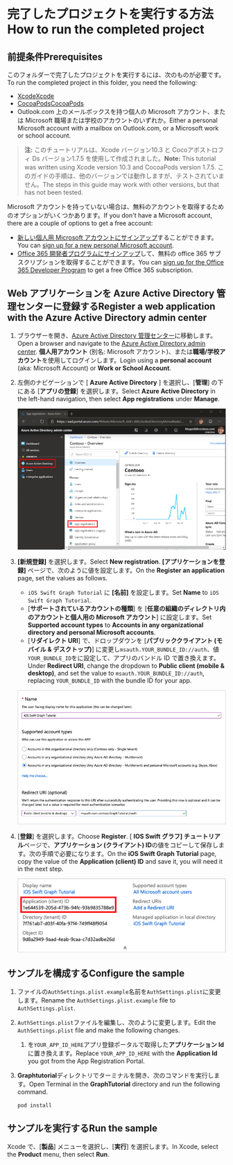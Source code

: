 # <a name="how-to-run-the-completed-project"></a><span data-ttu-id="ea9a5-101">完了したプロジェクトを実行する方法</span><span class="sxs-lookup"><span data-stu-id="ea9a5-101">How to run the completed project</span></span>

## <a name="prerequisites"></a><span data-ttu-id="ea9a5-102">前提条件</span><span class="sxs-lookup"><span data-stu-id="ea9a5-102">Prerequisites</span></span>

<span data-ttu-id="ea9a5-103">このフォルダーで完了したプロジェクトを実行するには、次のものが必要です。</span><span class="sxs-lookup"><span data-stu-id="ea9a5-103">To run the completed project in this folder, you need the following:</span></span>

- [<span data-ttu-id="ea9a5-104">Xcode</span><span class="sxs-lookup"><span data-stu-id="ea9a5-104">Xcode</span></span>](https://developer.apple.com/xcode/)
- [<span data-ttu-id="ea9a5-105">CocoaPods</span><span class="sxs-lookup"><span data-stu-id="ea9a5-105">CocoaPods</span></span>](https://cocoapods.org)
- <span data-ttu-id="ea9a5-106">Outlook.com 上のメールボックスを持つ個人の Microsoft アカウント、または Microsoft 職場または学校のアカウントのいずれか。</span><span class="sxs-lookup"><span data-stu-id="ea9a5-106">Either a personal Microsoft account with a mailbox on Outlook.com, or a Microsoft work or school account.</span></span>

> <span data-ttu-id="ea9a5-107">**注:** このチュートリアルは、Xcode バージョン10.3 と Cocoアポストロフィ Ds バージョン1.7.5 を使用して作成されました。</span><span class="sxs-lookup"><span data-stu-id="ea9a5-107">**Note:** This tutorial was written using Xcode version 10.3 and CocoaPods version 1.7.5.</span></span> <span data-ttu-id="ea9a5-108">このガイドの手順は、他のバージョンでは動作しますが、テストされていません。</span><span class="sxs-lookup"><span data-stu-id="ea9a5-108">The steps in this guide may work with other versions, but that has not been tested.</span></span>

<span data-ttu-id="ea9a5-109">Microsoft アカウントを持っていない場合は、無料のアカウントを取得するためのオプションがいくつかあります。</span><span class="sxs-lookup"><span data-stu-id="ea9a5-109">If you don't have a Microsoft account, there are a couple of options to get a free account:</span></span>

- <span data-ttu-id="ea9a5-110">[新しい個人用 Microsoft アカウントにサインアップ](https://signup.live.com/signup?wa=wsignin1.0&rpsnv=12&ct=1454618383&rver=6.4.6456.0&wp=MBI_SSL_SHARED&wreply=https://mail.live.com/default.aspx&id=64855&cbcxt=mai&bk=1454618383&uiflavor=web&uaid=b213a65b4fdc484382b6622b3ecaa547&mkt=E-US&lc=1033&lic=1)することができます。</span><span class="sxs-lookup"><span data-stu-id="ea9a5-110">You can [sign up for a new personal Microsoft account](https://signup.live.com/signup?wa=wsignin1.0&rpsnv=12&ct=1454618383&rver=6.4.6456.0&wp=MBI_SSL_SHARED&wreply=https://mail.live.com/default.aspx&id=64855&cbcxt=mai&bk=1454618383&uiflavor=web&uaid=b213a65b4fdc484382b6622b3ecaa547&mkt=E-US&lc=1033&lic=1).</span></span>
- <span data-ttu-id="ea9a5-111">[Office 365 開発者プログラムにサインアップ](https://developer.microsoft.com/office/dev-program)して、無料の office 365 サブスクリプションを取得することができます。</span><span class="sxs-lookup"><span data-stu-id="ea9a5-111">You can [sign up for the Office 365 Developer Program](https://developer.microsoft.com/office/dev-program) to get a free Office 365 subscription.</span></span>

## <a name="register-a-web-application-with-the-azure-active-directory-admin-center"></a><span data-ttu-id="ea9a5-112">Web アプリケーションを Azure Active Directory 管理センターに登録する</span><span class="sxs-lookup"><span data-stu-id="ea9a5-112">Register a web application with the Azure Active Directory admin center</span></span>

1. <span data-ttu-id="ea9a5-113">ブラウザーを開き、[Azure Active Directory 管理センター](https://aad.portal.azure.com)に移動します。</span><span class="sxs-lookup"><span data-stu-id="ea9a5-113">Open a browser and navigate to the [Azure Active Directory admin center](https://aad.portal.azure.com).</span></span> <span data-ttu-id="ea9a5-114">**個人用アカウント** (別名: Microsoft アカウント)、または**職場/学校アカウント**を使用してログインします。</span><span class="sxs-lookup"><span data-stu-id="ea9a5-114">Login using a **personal account** (aka: Microsoft Account) or **Work or School Account**.</span></span>

1. <span data-ttu-id="ea9a5-115">左側のナビゲーションで [ **Azure Active Directory** ] を選択し、[**管理**] の下にある [**アプリの登録**] を選択します。</span><span class="sxs-lookup"><span data-stu-id="ea9a5-115">Select **Azure Active Directory** in the left-hand navigation, then select **App registrations** under **Manage**.</span></span>

    ![<span data-ttu-id="ea9a5-116">アプリの登録のスクリーンショット</span><span class="sxs-lookup"><span data-stu-id="ea9a5-116">A screenshot of the App registrations</span></span> ](/tutorial/images/aad-portal-app-registrations.png)

1. <span data-ttu-id="ea9a5-117">**[新規登録]** を選択します。</span><span class="sxs-lookup"><span data-stu-id="ea9a5-117">Select **New registration**.</span></span> <span data-ttu-id="ea9a5-118">**[アプリケーションを登録]** ページで、次のように値を設定します。</span><span class="sxs-lookup"><span data-stu-id="ea9a5-118">On the **Register an application** page, set the values as follows.</span></span>

    - <span data-ttu-id="ea9a5-119">`iOS Swift Graph Tutorial` に **[名前]** を設定します。</span><span class="sxs-lookup"><span data-stu-id="ea9a5-119">Set **Name** to `iOS Swift Graph Tutorial`.</span></span>
    - <span data-ttu-id="ea9a5-120">[**サポートされているアカウントの種類**] を [**任意の組織のディレクトリ内のアカウントと個人用の Microsoft アカウント**] に設定します。</span><span class="sxs-lookup"><span data-stu-id="ea9a5-120">Set **Supported account types** to **Accounts in any organizational directory and personal Microsoft accounts**.</span></span>
    - <span data-ttu-id="ea9a5-121">[**リダイレクト URI**] で、ドロップダウンを [**パブリッククライアント (モバイル & デスクトップ)**] に変更し`msauth.YOUR_BUNDLE_ID://auth`、値`YOUR_BUNDLE_ID`をに設定して、アプリのバンドル ID で置き換えます。</span><span class="sxs-lookup"><span data-stu-id="ea9a5-121">Under **Redirect URI**, change the dropdown to **Public client (mobile & desktop)**, and set the value to `msauth.YOUR_BUNDLE_ID://auth`, replacing `YOUR_BUNDLE_ID` with the bundle ID for your app.</span></span>

    ![[アプリケーションの登録] ページのスクリーンショット](/tutorial/images/aad-register-an-app.png)

1. <span data-ttu-id="ea9a5-123">[**登録**] を選択します。</span><span class="sxs-lookup"><span data-stu-id="ea9a5-123">Choose **Register**.</span></span> <span data-ttu-id="ea9a5-124">[ **IOS Swift グラフ] チュートリアル**ページで、**アプリケーション (クライアント) ID**の値をコピーして保存します。次の手順で必要になります。</span><span class="sxs-lookup"><span data-stu-id="ea9a5-124">On the **iOS Swift Graph Tutorial** page, copy the value of the **Application (client) ID** and save it, you will need it in the next step.</span></span>

    ![新しいアプリの登録のアプリケーション ID のスクリーンショット](/tutorial/images/aad-application-id.png)

## <a name="configure-the-sample"></a><span data-ttu-id="ea9a5-126">サンプルを構成する</span><span class="sxs-lookup"><span data-stu-id="ea9a5-126">Configure the sample</span></span>

1. <span data-ttu-id="ea9a5-127">ファイルの`AuthSettings.plist.example`名前を`AuthSettings.plist`に変更します。</span><span class="sxs-lookup"><span data-stu-id="ea9a5-127">Rename the `AuthSettings.plist.example` file to `AuthSettings.plist`.</span></span>
1. <span data-ttu-id="ea9a5-128">`AuthSettings.plist`ファイルを編集し、次のように変更します。</span><span class="sxs-lookup"><span data-stu-id="ea9a5-128">Edit the `AuthSettings.plist` file and make the following changes.</span></span>
    1. <span data-ttu-id="ea9a5-129">を`YOUR_APP_ID_HERE`アプリ登録ポータルで取得した**アプリケーション Id**に置き換えます。</span><span class="sxs-lookup"><span data-stu-id="ea9a5-129">Replace `YOUR_APP_ID_HERE` with the **Application Id** you got from the App Registration Portal.</span></span>
1. <span data-ttu-id="ea9a5-130">**Graphtutorial**ディレクトリでターミナルを開き、次のコマンドを実行します。</span><span class="sxs-lookup"><span data-stu-id="ea9a5-130">Open Terminal in the **GraphTutorial** directory and run the following command.</span></span>

    ```Shell
    pod install
    ```

## <a name="run-the-sample"></a><span data-ttu-id="ea9a5-131">サンプルを実行する</span><span class="sxs-lookup"><span data-stu-id="ea9a5-131">Run the sample</span></span>

<span data-ttu-id="ea9a5-132">Xcode で、[**製品**] メニューを選択し、[**実行**] を選択します。</span><span class="sxs-lookup"><span data-stu-id="ea9a5-132">In Xcode, select the **Product** menu, then select **Run**.</span></span>

